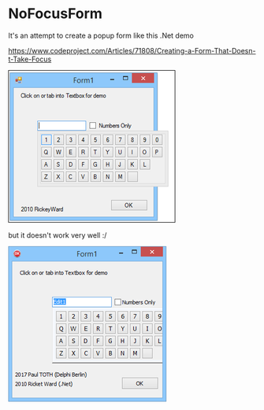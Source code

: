 # NoFocusForm

It's an attempt to create a popup form like this .Net demo

https://www.codeproject.com/Articles/71808/Creating-a-Form-That-Doesn-t-Take-Focus

![dotNet](dotNetVersion.png)

but it doesn't work very well :/

![delphi](DelphiVersion.png)
